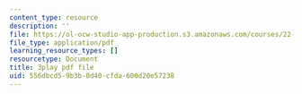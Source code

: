```yaml
---
content_type: resource
description: ''
file: https://ol-ocw-studio-app-production.s3.amazonaws.com/courses/22-01-introduction-to-nuclear-engineering-and-ionizing-radiation-fall-2016/556dbcd59b3b0d40cfda600d20e57238_HSm76SpZl7o.pdf
file_type: application/pdf
learning_resource_types: []
resourcetype: Document
title: 3play pdf file
uid: 556dbcd5-9b3b-0d40-cfda-600d20e57238
---
```

